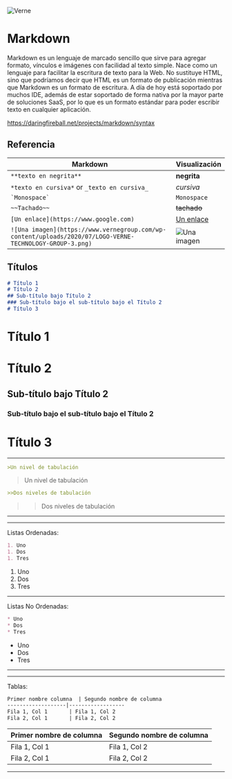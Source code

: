 ![Verne](https://www.vernegroup.com/wp-content/uploads/2021/08/Image-1-1-1.png)
# Markdown
Markdown es un lenguaje de marcado sencillo que sirve para agregar formato, vínculos e imágenes con facilidad al texto simple. Nace como un lenguaje para facilitar la escritura de texto para la Web. No sustituye HTML, sino que podríamos decir que HTML es un formato de publicación mientras que Markdown es un formato de escritura. A día de hoy está soportado por muchos IDE, además de estar soportado de forma nativa por la mayor parte de soluciones SaaS, por lo que es un formato estándar para poder escribir texto en cualquier aplicación. 


https://daringfireball.net/projects/markdown/syntax

## Referencia

Markdown | Visualización
--- | ---
`**texto en negrita**` | **negrita**
`*texto en cursiva*` or `_texto en cursiva_` | *cursiva*
`` `Monospace` `` | `Monospace`
`~~Tachado~~` | ~~tachado~~
`[Un enlace](https://www.google.com)` | [Un enlace](https://www.google.com)
`![Una imagen](https://www.vernegroup.com/wp-content/uploads/2020/07/LOGO-VERNE-TECHNOLOGY-GROUP-3.png)` | ![Una imagen](https://www.vernegroup.com/wp-content/uploads/2020/07/LOGO-VERNE-TECHNOLOGY-GROUP-3.png)


## Títulos

```markdown
# Título 1
# Título 2
## Sub-título bajo Título 2
### Sub-título bajo el sub-título bajo el Título 2
# Título 3
```

# Título 1
# Título 2
## Sub-título bajo Título 2
### Sub-título bajo el sub-título bajo el Título 2
# Título 3

---

```markdown
>Un nivel de tabulación
```

>Un nivel de tabulación


```markdown
>>Dos niveles de tabulación
```

>>Dos niveles de tabulación

---

---

Listas Ordenadas:
```markdown
1. Uno
1. Dos
1. Tres
```
1. Uno
1. Dos
1. Tres

---

Listas No Ordenadas:
```markdown
* Uno
* Dos
* Tres
```
* Uno
* Dos
* Tres

---

---

Tablas:
```markdown
Primer nombre columna  | Segundo nombre de columna 
-------------------|------------------
Fila 1, Col 1       | Fila 1, Col 2 
Fila 2, Col 1       | Fila 2, Col 2 

```

Primer nombre de columna  | Segundo nombre de columna 
-------------------|------------------
Fila 1, Col 1       | Fila 1, Col 2 
Fila 2, Col 1       | Fila 2, Col 2 

---